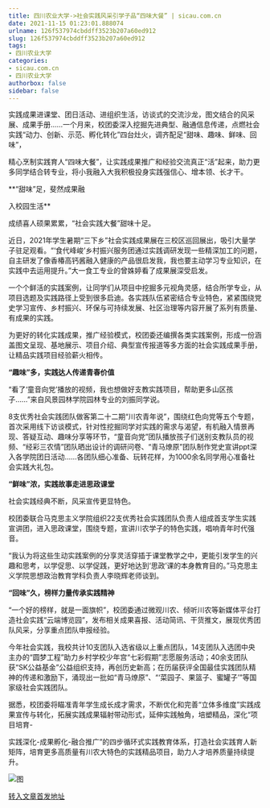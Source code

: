 ```yaml
---
title: 四川农业大学->社会实践风采引学子品“四味大餐” | sicau.com.cn
date: 2021-11-15 01:23:01.888074
urlname: 126f537974cbddff3523b207a60ed912
slug: 126f537974cbddff3523b207a60ed912
tags: 
- 四川农业大学
categories:
- sicau.com.cn
- 四川农业大学
authorbox: false
sidebar: false
---
```

实践成果进课堂、团日活动、进组织生活，访谈式的交流沙龙，图文结合的风采展、成果手册……一个月来，校团委深入挖掘先进典型、融通信息传递，点燃社会实践“动力、创新、示范、孵化转化”四台灶火，调齐配足“甜味、趣味、鲜味、回味”，

精心烹制实践育人“四味大餐”，让实践成果推广和经验交流真正“活”起来，助力更多同学结合转专业，将小我融入大我积极投身实践强信心、增本领、长才干。

**“甜味”足，斐然成果融
<!--more-->
入校园生活**

成绩喜人硕果累累，“社会实践大餐”甜味十足。

近日，2021年学生暑期“三下乡”社会实践成果展在三校区巡回展出，吸引大量学子驻足观看。“‘食代峰峻’乡村振兴服务团通过实践调研发现一些精深加工的问题，自主研发了像香椿高钙酱融入健康的产品很启发我，我也要主动学习专业知识，在实践中去运用提升。”大一食工专业的曾姝婷看了成果展深受启发。

一个个鲜活的实践案例，让同学们从项目中挖掘多元视角灵感，结合所学专业，从项目选题及实践路径上受到很多启迪。各实践队伍紧密结合专业特色，紧紧围绕党史学习宣传、乡村振兴、环保与可持续发展、社区治理等内容开展了系列有质量、有成果的实践。

为更好的转化实践成果，推广经验模式，校团委还编撰各类实践案例，形成一份涵盖图文呈现、基地展示、项目介绍、典型宣传报道等多方面的社会实践成果手册，让精品实践项目经验薪火相传。

**“趣味”多，实践达人传递青春价值**

“看了‘童音向党’播放的视频，我也想做好支教实践项目，帮助更多山区孩子……”来自风景园林学院园林专业的刘振同学说。

8支优秀社会实践团队做客第二十二期“川农青年说”，围绕红色向党等五个专题，首次采用线下访谈模式，针对性挖掘同学对实践的需求与渴望，有机融入情景再现、答疑互动、趣味分享等环节，“童音向党”团队播放孩子们送别支教队员的视频、“经彩三农情”团队晒出设计的调研问卷、“青马燎原”团队制作党史宣讲ppt深入各学院团日活动……各团队细心准备、玩转花样，为1000余名同学用心准备社会实践大礼包。

**“鲜味”浓，实践故事走进思政课堂**

社会实践经典不断，风采宣传更显特色。

校团委联合马克思主义学院组织22支优秀社会实践团队负责人组成首支学生实践宣讲团，进入思政课堂，围绕专题，宣讲川农学子的特色实践，唱响青年时代强音。

“我认为将这些生动实践案例的分享灵活穿插于课堂教学之中，更能引发学生的兴趣和思考，以学促思、以学促践，更好地达到‘思政’课的本身教育目的。”马克思主义学院思想政治教育学科负责人李晓辉老师谈到。

**“回味”久，榜样力量传承实践精神**

“一个好的榜样，就是一面旗帜”，校团委通过微观川农、倾听川农等新媒体平台打造社会实践“云端博览园”，发布相关成果喜报、活动简讯、干货推文，展现优秀团队风采，分享重点团队申报经验。

今年社会实践，我校共计10支团队入选省级以上重点团队，14支团队入选团中央主办的“圆梦工程”助力乡村学校少年宫“七彩假期”志愿服务活动；40余支团队获“SK公益基金”公益组织支持，再创历史新高；在历届获评全国最佳实践团队精神的传递和激励下，涌现出一批如“青马燎原”、“‘菜园子、果篮子、蜜罐子’”等国家级社会实践团队。

据悉，校团委将瞄准青年学生成长成才需求，不断优化和完善“立体多维度”实践成果宣传与转化，拓展实践成果辐射带动形式，延伸实践触角，培塑精品，深化“项目培育-

实践深化-成果孵化-融合推广”的四步循环式实践教育体系，打造社会实践育人新矩阵，培育更多高质量有川农大特色的实践精品项目，助力人才培养质量持续提升。

![图](https://news.sicau.edu.cn/__local/A/C5/F9/42983D2C2F6460044F9AFA5DF5E_2D306F12_18AD1A.png)

[转入文章首发地址](https://news.sicau.edu.cn/info/1078/65435.htm)